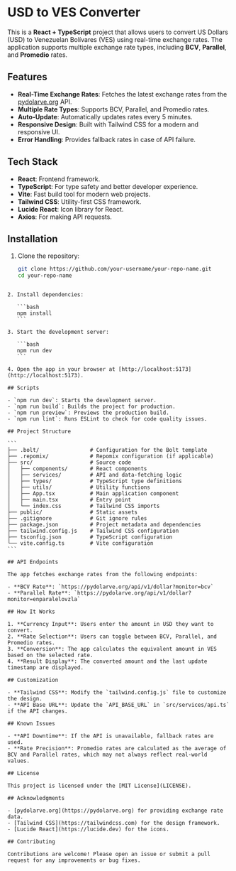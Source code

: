 # USD to VES Converter

This is a **React + TypeScript** project that allows users to convert US Dollars (USD) to Venezuelan Bolívares (VES) using real-time exchange rates. The application supports multiple exchange rate types, including **BCV**, **Parallel**, and **Promedio** rates.

## Features

- **Real-Time Exchange Rates**: Fetches the latest exchange rates from the [pydolarve.org](https://pydolarve.org) API.
- **Multiple Rate Types**: Supports BCV, Parallel, and Promedio rates.
- **Auto-Update**: Automatically updates rates every 5 minutes.
- **Responsive Design**: Built with Tailwind CSS for a modern and responsive UI.
- **Error Handling**: Provides fallback rates in case of API failure.

## Tech Stack

- **React**: Frontend framework.
- **TypeScript**: For type safety and better developer experience.
- **Vite**: Fast build tool for modern web projects.
- **Tailwind CSS**: Utility-first CSS framework.
- **Lucide React**: Icon library for React.
- **Axios**: For making API requests.

## Installation

1. Clone the repository:
   ```bash
   git clone https://github.com/your-username/your-repo-name.git
   cd your-repo-name
   ```

````

2. Install dependencies:

   ```bash
   npm install
   ```

3. Start the development server:

   ```bash
   npm run dev
   ```

4. Open the app in your browser at [http://localhost:5173](http://localhost:5173).

## Scripts

- `npm run dev`: Starts the development server.
- `npm run build`: Builds the project for production.
- `npm run preview`: Previews the production build.
- `npm run lint`: Runs ESLint to check for code quality issues.

## Project Structure

```
├── .bolt/                # Configuration for the Bolt template
├── .repomix/             # Repomix configuration (if applicable)
├── src/                  # Source code
│   ├── components/       # React components
│   ├── services/         # API and data-fetching logic
│   ├── types/            # TypeScript type definitions
│   ├── utils/            # Utility functions
│   ├── App.tsx           # Main application component
│   ├── main.tsx          # Entry point
│   └── index.css         # Tailwind CSS imports
├── public/               # Static assets
├── .gitignore            # Git ignore rules
├── package.json          # Project metadata and dependencies
├── tailwind.config.js    # Tailwind CSS configuration
├── tsconfig.json         # TypeScript configuration
└── vite.config.ts        # Vite configuration
```

## API Endpoints

The app fetches exchange rates from the following endpoints:

- **BCV Rate**: `https://pydolarve.org/api/v1/dollar?monitor=bcv`
- **Parallel Rate**: `https://pydolarve.org/api/v1/dollar?monitor=enparalelovzla`

## How It Works

1. **Currency Input**: Users enter the amount in USD they want to convert.
2. **Rate Selection**: Users can toggle between BCV, Parallel, and Promedio rates.
3. **Conversion**: The app calculates the equivalent amount in VES based on the selected rate.
4. **Result Display**: The converted amount and the last update timestamp are displayed.

## Customization

- **Tailwind CSS**: Modify the `tailwind.config.js` file to customize the design.
- **API Base URL**: Update the `API_BASE_URL` in `src/services/api.ts` if the API changes.

## Known Issues

- **API Downtime**: If the API is unavailable, fallback rates are used.
- **Rate Precision**: Promedio rates are calculated as the average of BCV and Parallel rates, which may not always reflect real-world values.

## License

This project is licensed under the [MIT License](LICENSE).

## Acknowledgments

- [pydolarve.org](https://pydolarve.org) for providing exchange rate data.
- [Tailwind CSS](https://tailwindcss.com) for the design framework.
- [Lucide React](https://lucide.dev) for the icons.

## Contributing

Contributions are welcome! Please open an issue or submit a pull request for any improvements or bug fixes.
````
